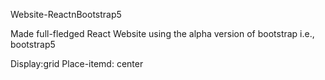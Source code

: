 Website-ReactnBootstrap5

Made full-fledged React Website using the alpha version of bootstrap i.e., bootstrap5


Display:grid
Place-itemd: center
